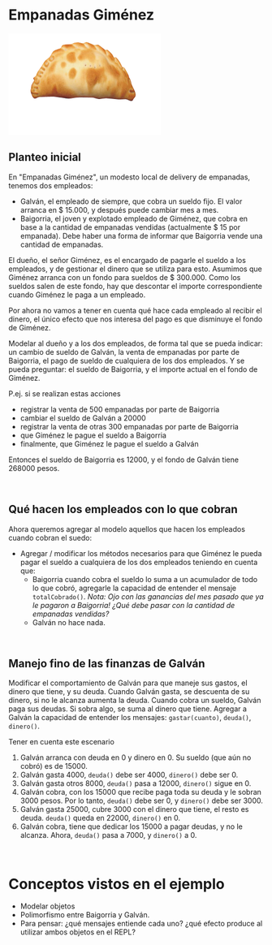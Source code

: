 # Empanadas Giménez

<img src="img/empanadasGimenez.png" height="200" width="300">

## Planteo inicial

En "Empanadas Giménez", un modesto local de delivery de empanadas, tenemos dos empleados:

* Galván, el empleado de siempre, que cobra un sueldo fijo. El valor arranca en $ 15.000, y después puede cambiar mes a mes.
* Baigorria, el joven y explotado empleado de Giménez, que cobra en base a la cantidad de empanadas vendidas (actualmente $ 15 por empanada). Debe haber una forma de informar que Baigorria vende una cantidad de empanadas.

El dueño, el señor Giménez, es el encargado de pagarle el sueldo a los empleados, y de gestionar el dinero que se utiliza para esto. Asumimos que Giménez arranca con un fondo para sueldos de $ 300.000. Como los sueldos salen de este fondo, hay que descontar el importe correspondiente cuando Giménez le paga a un empleado.

Por ahora no vamos a tener en cuenta qué hace cada empleado al recibir el dinero, el único efecto que nos interesa del pago es que disminuye el fondo de Giménez.

Modelar al dueño y a los dos empleados, de forma tal que se pueda indicar: un cambio de sueldo de Galván, la venta de empanadas por parte de Baigorria, el pago de sueldo de cualquiera de los dos empleados. Y se pueda preguntar: el sueldo de Baigorria, y el importe actual en el fondo de Giménez.

P.ej. si se realizan estas acciones

- registrar la venta de 500 empanadas por parte de Baigorria
- cambiar el sueldo de Galván a 20000
- registrar la venta de otras 300 empanadas por parte de Baigorria
- que Giménez le pague el sueldo a Baigorria
- finalmente, que Giménez le pague el sueldo a Galván

Entonces el sueldo de Baigorria es 12000, y el fondo de Galván tiene 268000 pesos.

<br>

## Qué hacen los empleados con lo que cobran

Ahora queremos agregar al modelo aquellos que hacen los empleados cuando cobran el suedo:
- Agregar / modificar los métodos necesarios para que Giménez le pueda pagar el sueldo a cualquiera de los dos empleados teniendo en cuenta que:
  - Baigorria cuando cobra el sueldo lo suma a un acumulador de todo lo que cobró, agregarle la capacidad de entender el mensaje `totalCobrado()`. 
    _Nota: Ojo con las ganancias del mes pasado que ya le pagaron a Baigorria! ¿Qué debe pasar con la cantidad de empanadas vendidas?_
  - Galván no hace nada.

<br>

## Manejo fino de las finanzas de Galván

Modificar el comportamiento de Galván para que maneje sus gastos, el dinero que tiene, y su deuda. Cuando Galván gasta, se descuenta de su dinero, si no le alcanza aumenta la deuda. Cuando cobra un sueldo, Galván paga sus deudas. Si sobra algo, se suma al dinero que tiene. Agregar a Galván la capacidad de entender los mensajes: `gastar(cuanto)`, `deuda()`, `dinero()`.

Tener en cuenta este escenario
1. Galván arranca con deuda en 0 y dinero en 0. Su sueldo (que aún no cobró) es de 15000.
1. Galván gasta 4000, `deuda()` debe ser 4000, `dinero()` debe ser 0.
1. Galván gasta otros 8000, `deuda()` pasa a 12000, `dinero()` sigue en 0.
1. Galván cobra, con los 15000 que recibe paga toda su deuda y le sobran 3000 pesos. Por lo tanto, `deuda()` debe ser 0, y `dinero()` debe ser 3000.
1. Galván gasta 25000, cubre 3000 con el dinero que tiene, el resto es deuda. `deuda()` queda en 22000, `dinero()` en 0.
1. Galván cobra, tiene que dedicar los 15000 a pagar deudas, y no le alcanza. Ahora, `deuda()` pasa a 7000, y `dinero()` a 0.


<br>

# Conceptos vistos en el ejemplo

* Modelar objetos
* Polimorfismo entre Baigorria y Galván.
 * Para pensar: ¿qué mensajes entiende cada uno? ¿qué efecto produce al utilizar ambos objetos en el REPL?
